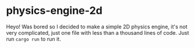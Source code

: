 # physics-engine-2d
Heyo! Was bored so I decided to make a simple 2D physics engine, it's not very complicated, just one file with less than a thousand lines of code. Just run ```cargo run``` to run it.
